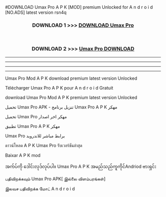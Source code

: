 #DOWNLOAD Umax Pro  A P K [MOD] premium Unlocked for A n d r o i d [NO.ADS] latest version rsn4q



<div align="center">

<h3>DOWNLOAD 1 >>> <a href="https://teeasianyam.web.app?sq=Umax Pro ">DOWNLOAD Umax Pro  </a></h3><br>

<h3>DOWNLOAD 2 >>> <a href="https://teeasianyam.web.app?sq=Umax Pro  ">Umax Pro   DOWNLOAD </a></h3>

</div>


----------------------------------------------------------

----------------------------------------------------------

----------------------------------------------------------

----------------------------------------------------------


Umax Pro   Mod A P K download premium latest version Unlocked

Télécharger Umax Pro   A P K pour A n d r o i d Gratuit

download Umax Pro   Mod A P K premium latest version Unlocked

تحميل Umax Pro   APK - تنزيل برنامج Umax Pro   A P K مهكر

تحميل Umax Pro   مهكر اخر اصدار

تطبيق Umax Pro   A P K مهكر

Umax Pro   برابط مباشر للاندرويد

ดาวน์โหลด A P K Umax Pro   รับเวอร์ชันล่าสุด

Baixar A P K mod

အက်ပ်ကို ဒေါင်းလုဒ်လုပ်ပါ။ Umax Pro   A P K အမည်သည်ကူကိုင်Andriod ဗားရှင်း

பதிவிறக்கவும் Umax Pro   APK[ இல்லை விளம்பரங்கள்] 
 
இலவச பதிவிறக்க மோட் A n d r o i d



